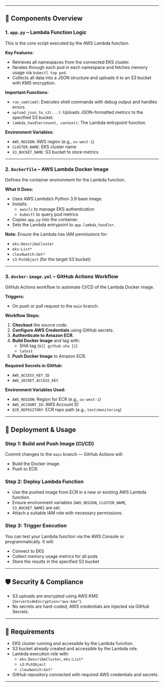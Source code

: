 
---

## 🔧 Components Overview

### 1. `app.py` – Lambda Function Logic

This is the core script executed by the AWS Lambda function.

**Key Features:**
- Retrieves all namespaces from the connected EKS cluster.
- Iterates through each pod in each namespace and fetches memory usage via `kubectl top pod`.
- Collects all data into a JSON structure and uploads it to an S3 bucket with KMS encryption.

**Important Functions:**
- `run_cmd(cmd)`: Executes shell commands with debug output and handles errors.
- `upload_json_to_s3(...)`: Uploads JSON-formatted metrics to the specified S3 bucket.
- `lambda_handler(event, context)`: The Lambda entrypoint function.

**Environment Variables:**
- `AWS_REGION`: AWS region (e.g., `us-west-1`)
- `CLUSTER_NAME`: EKS cluster name
- `S3_BUCKET_NAME`: S3 bucket to store metrics

---

### 2. `Dockerfile` – AWS Lambda Docker Image

Defines the container environment for the Lambda function.

**What It Does:**
- Uses AWS Lambda’s Python 3.9 base image.
- Installs:
  - `awscli` to manage EKS authentication
  - `kubectl` to query pod metrics
- Copies `app.py` into the container.
- Sets the Lambda entrypoint to `app.lambda_handler`.

**Note:**
Ensure the Lambda has IAM permissions for:
- `eks:DescribeCluster`
- `eks:List*`
- `cloudwatch:Get*`
- `s3:PutObject` (for the target S3 bucket)

---

### 3. `docker-image.yml` – GitHub Actions Workflow

GitHub Actions workflow to automate CI/CD of the Lambda Docker image.

**Triggers:**
- On push or pull request to the `main` branch.

**Workflow Steps:**
1. **Checkout** the source code.
2. **Configure AWS Credentials** using GitHub secrets.
3. **Authenticate to Amazon ECR**.
4. **Build Docker Image** and tag with:
   - SHA tag (`${{ github.sha }}`)
   - `latest`
5. **Push Docker Image** to Amazon ECR.

**Required Secrets in GitHub:**
- `AWS_ACCESS_KEY_ID`
- `AWS_SECRET_ACCESS_KEY`

**Environment Variables Used:**
- `AWS_REGION`: Region for ECR (e.g., `us-west-1`)
- `AWS_ACCOUNT_ID`: AWS Account ID
- `ECR_REPOSITORY`: ECR repo path (e.g., `test/monitering`)

---

## 🚀 Deployment & Usage

### Step 1: Build and Push Image (CI/CD)
Commit changes to the `main` branch — GitHub Actions will:
- Build the Docker image.
- Push to ECR.

### Step 2: Deploy Lambda Function
- Use the pushed image from ECR in a new or existing AWS Lambda function.
- Ensure environment variables (`AWS_REGION`, `CLUSTER_NAME`, `S3_BUCKET_NAME`) are set.
- Attach a suitable IAM role with necessary permissions.

### Step 3: Trigger Execution
You can test your Lambda function via the AWS Console or programmatically. It will:
- Connect to EKS
- Collect memory usage metrics for all pods
- Store the results in the specified S3 bucket

---

## 🛡️ Security & Compliance

- S3 uploads are encrypted using AWS KMS (`ServerSideEncryption="aws:kms"`).
- No secrets are hard-coded; AWS credentials are injected via GitHub Secrets.

---

## 📌 Requirements

- EKS cluster running and accessible by the Lambda function.
- S3 bucket already created and accessible by the Lambda role.
- Lambda execution role with:
  - `eks:DescribeCluster`, `eks:List*`
  - `s3:PutObject`
  - `cloudwatch:Get*`
- GitHub repository connected with required AWS credentials and secrets.

---

##
